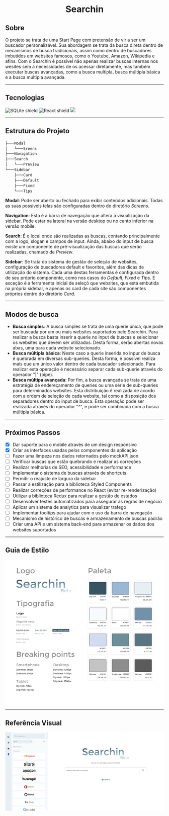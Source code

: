 <h1 align="center">Searchin</h1>

## Sobre

O projeto se trata de uma Start Page com pretensão de vir a ser um buscador personalizável. Sua abordagem se trata da busca direta dentro de mecanismos de busca tradicionais, assim como dentro de buscadores imbutidos em websites famosos, como o Youtube, Amazon, Wikipedia e afins. Com o Searchin é possível não apenas realizar buscas internas nos wesites sem a necessidades de os acessar diretamente, mas também executar buscas avançadas, como a busca multipla, busca múltipla básica e a busca múltipla avançada.

---

## Tecnologias

<p align="left">
  <img src="https://img.shields.io/badge/TypeScript-007ACC?style=for-the-badge&logo=typescript&logoColor=white" alt="SQLite shield" />
  <img src="https://img.shields.io/badge/React-20232A?style=for-the-badge&logo=react&logoColor=61DAFB" alt="React shield"/>
  <img src="https://img.shields.io/badge/sass-CC6699?style=for-the-badge&logo=sass&logoColor=white"/>
</p>

---

## Estrutura do Projeto

```bash
├───Modal
│   └───Sreens
├───Navigation
├───Search
│   └───Preview
└───Sidebar
    ├───Card
    ├───Default
    ├───Fixed
    └───Tips
```

**Modal**: Pode ser aberto ou fechado para exibir conteúdos adicionais. Todas as suas possíveis telas são configuradas dentro do diretório _Screens_.

**Navigation**: Esta é a barra de navegação que altera a visualização da sidebar. Pode estar na lateral na versão desktop ou no canto inferior na versão mobile.

**Search**: É o local onde são realizadas as buscas, contando principalmente com a logo, slogan e campos de input. Ainda, abaixo do input de busca existe um componente de pré-visualização das buscas que serão realizadas, chamado de _Preview_.

**Sidebar**: Se trata do sistema de gestão de seleção de websites, configuração de buscadores default e favoritos, além das dicas de utilização do sistema. Cada uma destas ferramentas é configurada dentro de seu próprio componente, como nos casos do _Default_, _Fixed_ e _Tips_. E exceção é a ferramenta inicial de seleçõ que websites, que está embutida na própria sidebar, e apenas os card de cada site são componentes próprios dentro do diretório _Card_.

<!--
Sidebar > Websites
Sidebar > Websites > Card
Search > Preview > SearchResult
-->

---

## Modos de busca

- **Busca simples**: A busca simples se trata de uma querie única, que pode ser buscada por um ou mais websites suportados pelo Searchin. Para realizar a busca basta inserir a querie no input de buscas e selecionar os websites que devem ser utilizados. Desta forma, serão abertas novas abas, uma para cada website selecionado.
- **Busca múltipla básica**: Neste caso a querie inserida no inpur de busca é quebrada em diversas sub-queries. Desta forma, é possível realiza mais que um único valor dentro de cada buscador selecionado. Para realizar esta operação é necessário separar cada sub-querie através do operador "|" (pipe).
- **Busca múltipa avançada**: Por fim, a busca avançada se trata de uma estratégia de endereçamento de queries ou uma série de sub-queries para determinados websites. Esta distribuição é realizada de acordo com a ordem de seleção de cada website, tal como a disposição dos separadores dentro do input de busca. Esta operação pode ser realizada através do operador "^", e pode ser combinada com a busca múltipla básica.

---

## Próximos Passos

- [x] Dar suporte para o mobile através de um design responsivo
- [x] Criar as interfaces usadas pelos componentes da aplicação
- [ ] Fazer uma limpeza nos dados retornados pelo mockAPI.json
- [ ] Verificar buscas que estão quebrando e realizar as correções
- [ ] Realizar melhorias de SEO, acessibilidade e performance
- [ ] Implementar o sistema de buscas através de shortcuts
- [ ] Permitir o reajuste de largura da sidebar
- [ ] Passar a estilização para a biblioteca Styled Components
- [ ] Realizar correções de performance no React (evitar re-renderização)
- [ ] Utilizar a biblioteca Redux para realizar a gestão de estados
- [ ] Desenvolver testes automatizados para assegurar as regras de negócio
- [ ] Aplicar um sistema de analytics para visualizar trafego
- [ ] Implementar tooltips para ajudar com o uso da barra de navegação
- [ ] Mecanismo de histórico de buscas e armazenamento de buscas padrão
- [ ] Criar uma API e um sistema back-end para armazenar os dados dos websites suportados

---

## Guia de Estilo

![Guia de estilos](./public/style-guide.png)

---

## Referência Visual

![Interface do Searchin](./public/searchin.png)
